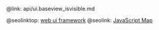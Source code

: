 @link: api/ui.baseview_isvisible.md

@seolinktop: [web ui framework](https://webix.com)
@seolink: [JavaScript Map](https://webix.com/widget/maps/)